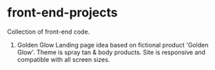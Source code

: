 # front-end-projects 

Collection of front-end code.

1. Golden Glow
Landing page idea based on fictional product 'Golden Glow'. Theme is spray tan & body products. Site is responsive and compatible with all screen sizes.

